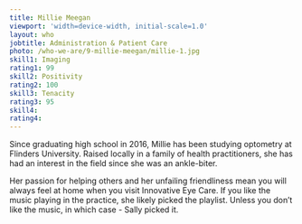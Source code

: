 ```yaml
---
title: Millie Meegan
viewport: 'width=device-width, initial-scale=1.0'
layout: who
jobtitle: Administration & Patient Care
photo: /who-we-are/9-millie-meegan/millie-1.jpg
skill1: Imaging
rating1: 99
skill2: Positivity
rating2: 100
skill3: Tenacity
rating3: 95
skill4: 
rating4: 
---
```


Since graduating high school in 2016, Millie has been studying optometry at Flinders University. Raised locally in a family of health practitioners, she has had an interest in the field since she was an ankle-biter.

Her passion for helping others and her unfailing friendliness mean you will always feel at home when you visit Innovative Eye Care. If you like the music playing in the practice, she likely picked the playlist. Unless you don’t like the music, in which case - Sally picked it.

